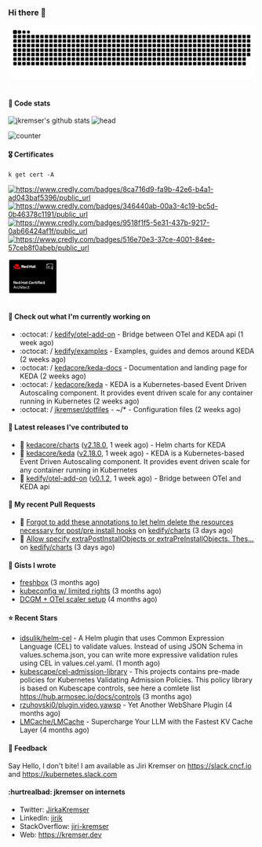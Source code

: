 ### Hi there 👋

<picture>
  <source media="(prefers-color-scheme: dark)" srcset="github-snake-dark.svg" />
  <source media="(prefers-color-scheme: light)" srcset="github-snake.svg" />
  <img alt="github-snake" src="github-snake.svg" />
</picture>
<img src="css.svg" width="5" height="5" alt="css-in-readme">

#### 📱 Code stats

![jkremser's github stats](https://github-readme-stats.vercel.app/api?username=jkremser&count_private=true&show_icons=true&hide_border=false&theme=tokyonight&title_color=5bcdec&bg_color=0d1117&border_radius=false) ![head](https://user-images.githubusercontent.com/535866/175570014-71166aaa-95f7-4a4f-869c-93a16481de4e.jpeg)



![counter](https://komarev.com/ghpvc/?username=jkremser&color=5bcdec&style=for-the-badge)

#### 🎖 Certificates
```
k get cert -A
```
<p align="left">
    <a href="https://www.credly.com/badges/8ca716d9-fa9b-42e6-b4a1-ad043baf5396/public_url">
        <img src="https://training.linuxfoundation.org/wp-content/uploads/2022/11/CKA.png" alt="https://www.credly.com/badges/8ca716d9-fa9b-42e6-b4a1-ad043baf5396/public_url" width="110" height="110"/>
    </a>
    <a href="https://www.credly.com/badges/346440ab-00a3-4c19-bc5d-0b46378c1191/public_url">
        <img src="https://training.linuxfoundation.org/wp-content/uploads/2022/11/CKS.png" alt="https://www.credly.com/badges/346440ab-00a3-4c19-bc5d-0b46378c1191/public_url" width="110" height="110"/>
    </a>
    <a href="https://www.credly.com/badges/9518f1f5-5e31-437b-9217-0ab66424af1f/public_url">
        <img src="https://training.linuxfoundation.org/wp-content/uploads/2022/11/CKAD.png" alt="https://www.credly.com/badges/9518f1f5-5e31-437b-9217-0ab66424af1f/public_url" width="110" height="110"/>
    </a>
    <a href="https://www.credly.com/badges/516e70e3-37ce-4001-84ee-57ceb8f0abeb/public_url">
        <img src="https://training.linuxfoundation.org/wp-content/uploads/2020/11/lfcs_111820-300x300.png" alt="https://www.credly.com/badges/516e70e3-37ce-4001-84ee-57ceb8f0abeb/public_url" width="110" height="110"/>
    </a>
    <a href="https://rhtapps.redhat.com/verify/?certId=120-194-022">
        <img src="./rhca.png" alt="https://rhtapps.redhat.com/verify/?certId=120-194-022" width="100" height="100"/>
    </a>
</p>

#### 👷 Check out what I'm currently working on

- :octocat: / [kedify/otel-add-on](https://github.com/kedify/otel-add-on) - Bridge between OTel and KEDA api (1 week ago)
- :octocat: / [kedify/examples](https://github.com/kedify/examples) - Examples, guides and demos around KEDA (2 weeks ago)
- :octocat: / [kedacore/keda-docs](https://github.com/kedacore/keda-docs) - Documentation and landing page for KEDA (2 weeks ago)
- :octocat: / [kedacore/keda](https://github.com/kedacore/keda) -  KEDA is a Kubernetes-based Event Driven Autoscaling component. It provides event driven scale for any container running in Kubernetes  (2 weeks ago)
- :octocat: / [jkremser/dotfiles](https://github.com/jkremser/dotfiles) - ~/*  -  Configuration files (2 weeks ago)

#### 🔭 Latest releases I've contributed to

- 🎉 [kedacore/charts](https://github.com/kedacore/charts) ([v2.18.0](https://github.com/kedacore/charts/releases/tag/v2.18.0), 1 week ago) - Helm charts for KEDA
- 🎉 [kedacore/keda](https://github.com/kedacore/keda) ([v2.18.0](https://github.com/kedacore/keda/releases/tag/v2.18.0), 1 week ago) -  KEDA is a Kubernetes-based Event Driven Autoscaling component. It provides event driven scale for any container running in Kubernetes 
- 🎉 [kedify/otel-add-on](https://github.com/kedify/otel-add-on) ([v0.1.2](https://github.com/kedify/otel-add-on/releases/tag/v0.1.2), 1 week ago) - Bridge between OTel and KEDA api

#### 🔨 My recent Pull Requests

- 💪 [Forgot to add these annotations to let helm delete the resources necessary for post/pre install hooks](https://github.com/kedify/charts/pull/288) on [kedify/charts](https://github.com/kedify/charts) (3 days ago)
- 💪 [Allow specify extraPostInstallObjects or extraPreInstallObjects. Thes…](https://github.com/kedify/charts/pull/287) on [kedify/charts](https://github.com/kedify/charts) (3 days ago)

#### 📓 Gists I wrote

- [freshbox](https://gist.github.com/d925b031a516e66fa2e1771252ade21f) (3 months ago)
- [kubeconfig w/ limited rights](https://gist.github.com/6a4bf7c3fec1dfad36600aee53ff234e) (3 months ago)
- [DCGM &#43; OTel scaler setup](https://gist.github.com/1d68e2f33c80f098abe85ba067602c0d) (4 months ago)

#### ⭐ Recent Stars

- [idsulik/helm-cel](https://github.com/idsulik/helm-cel) - A Helm plugin that uses Common Expression Language (CEL) to validate values. Instead of using JSON Schema in values.schema.json, you can write more expressive validation rules using CEL in values.cel.yaml. (1 month ago)
- [kubescape/cel-admission-library](https://github.com/kubescape/cel-admission-library) - This projects contains pre-made policies for Kubernetes Validating Admission Policies. This policy library is based on Kubescape controls, see here a comlete list https://hub.armosec.io/docs/controls (3 months ago)
- [rzuhovski0/plugin.video.yawsp](https://github.com/rzuhovski0/plugin.video.yawsp) - Yet Another WebShare Plugin (4 months ago)
- [LMCache/LMCache](https://github.com/LMCache/LMCache) - Supercharge Your LLM with the Fastest KV Cache Layer (4 months ago)

#### 💬 Feedback

Say Hello, I don't bite! I am available as Jiri Kremser on https://slack.cncf.io and https://kubernetes.slack.com


#### :hurtrealbad: jkremser on internets

- Twitter: <a href="https://twitter.com/JirkaKremser">JirkaKremser</a>
- LinkedIn: <a href="https://www.linkedin.com/in/jirik/">jirik</a>
- StackOverflow: <a href="https://stackoverflow.com/users/1594980/jiri-kremser">jiri-kremser</a>
- Web: https://kremser.dev